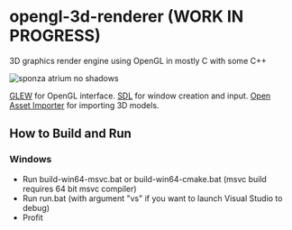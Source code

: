 # opengl-3d-renderer (WORK IN PROGRESS)
3D graphics render engine using OpenGL in mostly C with some C++

![sponza atrium no shadows](https://i.imgur.com/rghBOau.jpg)

[GLEW](http://glew.sourceforge.net/) for OpenGL interface.
[SDL](https://www.libsdl.org/) for window creation and input.
[Open Asset Importer](https://www.assimp.org/) for importing 3D models.

## How to Build and Run
### Windows
- Run build-win64-msvc.bat or build-win64-cmake.bat (msvc build requires 64 bit msvc compiler)
- Run run.bat (with argument "vs" if you want to launch Visual Studio to debug)
- Profit